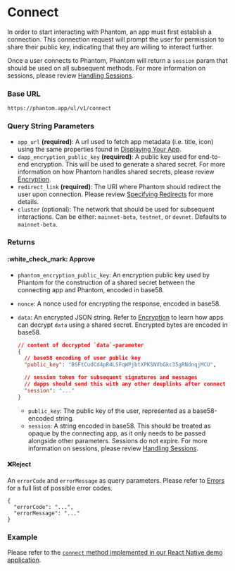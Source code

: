 # Connect

In order to start interacting with Phantom, an app must first establish a connection. This connection request will prompt the user for permission to share their public key, indicating that they are willing to interact further.

Once a user connects to Phantom, Phantom will return a `session` param that should be used on all subsequent methods. For more information on sessions, please review [Handling Sessions](../handling-sessions.md).

### Base URL

```
https://phantom.app/ul/v1/connect
```

### Query String Parameters

* `app_url` **(required)**: A url used to fetch app metadata (i.e. title, icon) using the same properties found in [Displaying Your App](../../../best-practices/displaying-your-app.md).
* `dapp_encryption_public_key` **(required)**: A public key used for end-to-end encryption. This will be used to generate a shared secret. For more information on how Phantom handles shared secrets, please review [Encryption](../encryption.md).&#x20;
* `redirect_link` **(required)**: The URI where Phantom should redirect the user upon connection. Please review [Specifying Redirects](../specifying-redirects.md) for more details.
* `cluster` (optional): The network that should be used for subsequent interactions. Can be either: `mainnet-beta`, `testnet`, or `devnet`. Defaults to `mainnet-beta`.

### Returns

#### :white\_check\_mark: Approve

* `phantom_encryption_public_key`: An encryption public key used by Phantom for the construction of a shared secret between the connecting app and Phantom, encoded in base58.
* `nonce`: A nonce used for encrypting the response, encoded in base58.
*   `data`: An encrypted JSON string. Refer to [Encryption](../encryption.md) to learn how apps can decrypt `data` using a shared secret. Encrypted bytes are encoded in base58.

    ```json
    // content of decrypted `data`-parameter
    {
      // base58 encoding of user public key
      "public_key": "BSFtCudCd4pR4LSFqWPjbtXPKSNVbGkc35gRNdnqjMCU",

      // session token for subsequent signatures and messages
      // dapps should send this with any other deeplinks after connect
      "session": "..."
    }
    ```

    * `public_key`: The public key of the user, represented as a base58-encoded string.
    * `session`: A string encoded in base58. This should be treated as opaque by the connecting app, as it only needs to be passed alongside other parameters. Sessions do not expire. For more information on sessions, please review [Handling Sessions](../handling-sessions.md).

#### :x:Reject

An `errorCode` and `errorMessage` as query parameters. Please refer to [Errors](../../errors.md) for a full list of possible error codes.

```
{
  "errorCode": "...",
  "errorMessage": "..."
}
```

### Example

Please refer to the [`connect` method implemented in our React Native demo application](https://github.com/phantom-labs/deep-link-demo-app/blob/20f19f2154e98699f0d5a6b28bc4bb3d5acbcefd/App.tsx#L175).
